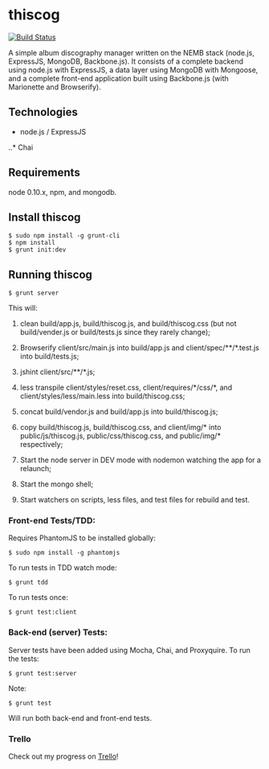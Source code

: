 # thiscog

[![Build Status](https://travis-ci.org/tesfaldet/thiscog.svg?branch=master)](https://travis-ci.org/tesfaldet/thiscog)

A simple album discography manager written on the NEMB stack (node.js, ExpressJS, MongoDB, Backbone.js). It consists of a complete backend using node.js with ExpressJS, a data layer using MongoDB with Mongoose, and a complete front-end application built using Backbone.js (with Marionette and Browserify).

## Technologies

* node.js / ExpressJS

..* Chai 

## Requirements

node 0.10.x, npm, and mongodb.

## Install thiscog

    $ sudo npm install -g grunt-cli
    $ npm install
    $ grunt init:dev

## Running thiscog

	$ grunt server

This will:

1. clean build/app.js, build/thiscog.js, and build/thiscog.css (but not build/vender.js or build/tests.js since they rarely change);

2. Browserify client/src/main.js into build/app.js and client/spec/**/*.test.js into build/tests.js;

3. jshint client/src/**/*.js;

4. less transpile client/styles/reset.css, client/requires/\*/css/*, and client/styles/less/main.less into build/thiscog.css;

5. concat build/vendor.js and build/app.js into build/thiscog.js;

6. copy build/thiscog.js, build/thiscog.css, and client/img/* into public/js/thiscog.js, public/css/thiscog.css, and public/img/* respectively;

7. Start the node server in DEV mode with nodemon watching the app for a relaunch;

8. Start the mongo shell;

9. Start watchers on scripts, less files, and test files for rebuild and test.

### Front-end Tests/TDD:

Requires PhantomJS to be installed globally:

    $ sudo npm install -g phantomjs

To run tests in TDD watch mode:

    $ grunt tdd

To run tests once:

    $ grunt test:client

### Back-end (server) Tests:

Server tests have been added using Mocha, Chai, and Proxyquire. To run the tests:

    $ grunt test:server

Note:

    $ grunt test

Will run both back-end and front-end tests.

### Trello
Check out my progress on [Trello](https://trello.com/b/T0gVgFFM/thiscog)!